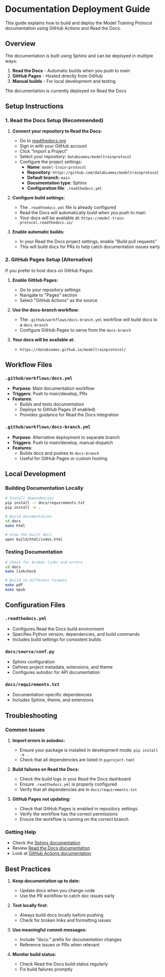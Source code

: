 # Documentation Deployment Guide

This guide explains how to build and deploy the Model Training Protocol documentation using GitHub Actions and Read the Docs.

## Overview

The documentation is built using Sphinx and can be deployed in multiple ways:

1. **Read the Docs** - Automatic builds when you push to main
2. **GitHub Pages** - Hosted directly from GitHub
3. **Manual builds** - For local development and testing

The documentation is currently deployed on Read the Docs

## Setup Instructions

### 1. Read the Docs Setup (Recommended)

1. **Connect your repository to Read the Docs:**
   - Go to [readthedocs.org](https://readthedocs.org)
   - Sign in with your GitHub account
   - Click "Import a Project"
   - Select your repository: `databiomes/modeltrainprotocol`
   - Configure the project settings:
     - **Name**: `model-train-protocol`
     - **Repository**: `https://github.com/databiomes/modeltrainprotocol`
     - **Default branch**: `main`
     - **Documentation type**: Sphinx
     - **Configuration file**: `.readthedocs.yml`

2. **Configure build settings:**
   - The `.readthedocs.yml` file is already configured
   - Read the Docs will automatically build when you push to main
   - Your docs will be available at: `https://model-train-protocol.readthedocs.io/`

3. **Enable automatic builds:**
   - In your Read the Docs project settings, enable "Build pull requests"
   - This will build docs for PRs to help catch documentation issues early

### 2. GitHub Pages Setup (Alternative)

If you prefer to host docs on GitHub Pages:

1. **Enable GitHub Pages:**
   - Go to your repository settings
   - Navigate to "Pages" section
   - Select "GitHub Actions" as the source

2. **Use the docs-branch workflow:**
   - The `.github/workflows/docs-branch.yml` workflow will build docs to a `docs-branch`
   - Configure GitHub Pages to serve from the `docs-branch`

3. **Your docs will be available at:**
   - `https://databiomes.github.io/modeltrainprotocol/`

## Workflow Files

### `.github/workflows/docs.yml`
- **Purpose**: Main documentation workflow
- **Triggers**: Push to main/develop, PRs
- **Features**:
  - Builds and tests documentation
  - Deploys to GitHub Pages (if enabled)
  - Provides guidance for Read the Docs integration

### `.github/workflows/docs-branch.yml`
- **Purpose**: Alternative deployment to separate branch
- **Triggers**: Push to main/develop, manual dispatch
- **Features**:
  - Builds docs and pushes to `docs-branch`
  - Useful for GitHub Pages or custom hosting

## Local Development

### Building Documentation Locally

```bash
# Install dependencies
pip install -r docs/requirements.txt
pip install -e .

# Build documentation
cd docs
make html

# View the built docs
open build/html/index.html
```

### Testing Documentation

```bash
# Check for broken links and errors
cd docs
make linkcheck

# Build in different formats
make pdf
make epub
```

## Configuration Files

### `.readthedocs.yml`
- Configures Read the Docs build environment
- Specifies Python version, dependencies, and build commands
- Includes build settings for consistent builds

### `docs/source/conf.py`
- Sphinx configuration
- Defines project metadata, extensions, and theme
- Configures autodoc for API documentation

### `docs/requirements.txt`
- Documentation-specific dependencies
- Includes Sphinx, theme, and extensions

## Troubleshooting

### Common Issues

1. **Import errors in autodoc:**
   - Ensure your package is installed in development mode: `pip install -e .`
   - Check that all dependencies are listed in `pyproject.toml`

2. **Build failures on Read the Docs:**
   - Check the build logs in your Read the Docs dashboard
   - Ensure `.readthedocs.yml` is properly configured
   - Verify that all dependencies are in `docs/requirements.txt`

3. **GitHub Pages not updating:**
   - Check that GitHub Pages is enabled in repository settings
   - Verify the workflow has the correct permissions
   - Ensure the workflow is running on the correct branch

### Getting Help

- Check the [Sphinx documentation](https://www.sphinx-doc.org/)
- Review [Read the Docs documentation](https://docs.readthedocs.io/)
- Look at [GitHub Actions documentation](https://docs.github.com/en/actions)

## Best Practices

1. **Keep documentation up to date:**
   - Update docs when you change code
   - Use the PR workflow to catch doc issues early

2. **Test locally first:**
   - Always build docs locally before pushing
   - Check for broken links and formatting issues

3. **Use meaningful commit messages:**
   - Include "docs:" prefix for documentation changes
   - Reference issues or PRs when relevant

4. **Monitor build status:**
   - Check Read the Docs build status regularly
   - Fix build failures promptly

